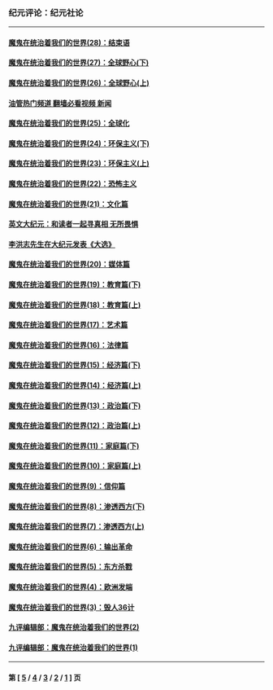 ### 纪元评论：纪元社论
---
#### [魔鬼在统治着我们的世界(28)：结束语](../../pages/nsc422/n10936246.md?06150330) 
#### [魔鬼在统治着我们的世界(27)：全球野心(下)](../../pages/nsc422/n10928319.md?06150330) 
#### [魔鬼在统治着我们的世界(26)：全球野心(上)](../../pages/nsc422/n10900318.md?06150330) 
#### [油管热门频道 翻墙必看视频 新闻](ok?06150330)
#### [魔鬼在统治着我们的世界(25)：全球化](../../pages/nsc422/n10788205.md?06150330) 
#### [魔鬼在统治着我们的世界(24)：环保主义(下)](../../pages/nsc422/n10695307.md?06150330) 
#### [魔鬼在统治着我们的世界(23)：环保主义(上)](../../pages/nsc422/n10688613.md?06150330) 
#### [魔鬼在统治着我们的世界(22)：恐怖主义](../../pages/nsc422/n10614727.md?06150330) 
#### [魔鬼在统治着我们的世界(21)：文化篇](../../pages/nsc422/n10597706.md?06150330) 
#### [英文大纪元：和读者一起寻真相 无所畏惧](../../pages/nsc422/n12542027.md?06150330) 
#### [李洪志先生在大纪元发表《大选》](../../pages/nsc422/n12534746.md?06150330) 
#### [魔鬼在统治着我们的世界(20)：媒体篇](../../pages/nsc422/n10586579.md?06150330) 
#### [魔鬼在统治着我们的世界(19)：教育篇(下)](../../pages/nsc422/n10564808.md?06150330) 
#### [魔鬼在统治着我们的世界(18)：教育篇(上)](../../pages/nsc422/n10526970.md?06150330) 
#### [魔鬼在统治着我们的世界(17)：艺术篇](../../pages/nsc422/n10499093.md?06150330) 
#### [魔鬼在统治着我们的世界(16)：法律篇](../../pages/nsc422/n10485969.md?06150330) 
#### [魔鬼在统治着我们的世界(15)：经济篇(下)](../../pages/nsc422/n10469975.md?06150330) 
#### [魔鬼在统治着我们的世界(14)：经济篇(上)](../../pages/nsc422/n10457370.md?06150330) 
#### [魔鬼在统治着我们的世界(13)：政治篇(下)](../../pages/nsc422/n10448270.md?06150330) 
#### [魔鬼在统治着我们的世界(12)：政治篇(上)](../../pages/nsc422/n10444576.md?06150330) 
#### [魔鬼在统治着我们的世界(11)：家庭篇(下)](../../pages/nsc422/n10440961.md?06150330) 
#### [魔鬼在统治着我们的世界(10)：家庭篇(上)](../../pages/nsc422/n10435448.md?06150330) 
#### [魔鬼在统治着我们的世界(9)：信仰篇](../../pages/nsc422/n10432159.md?06150330) 
#### [魔鬼在统治着我们的世界(8)：渗透西方(下)](../../pages/nsc422/n10429603.md?06150330) 
#### [魔鬼在统治着我们的世界(7)：渗透西方(上)](../../pages/nsc422/n10426013.md?06150330) 
#### [魔鬼在统治着我们的世界(6)：输出革命](../../pages/nsc422/n10421536.md?06150330) 
#### [魔鬼在统治着我们的世界(5)：东方杀戮](../../pages/nsc422/n10417707.md?06150330) 
#### [魔鬼在统治着我们的世界(4)：欧洲发端](../../pages/nsc422/n10414890.md?06150330) 
#### [魔鬼在统治着我们的世界(3)：毁人36计](../../pages/nsc422/n10411583.md?06150330) 
#### [九评编辑部：魔鬼在统治着我们的世界(2)](../../pages/nsc422/n10410036.md?06150330) 
#### [九评编辑部：魔鬼在统治着我们的世界(1)](../../pages/nsc422/n10406825.md?06150330) 

---
#### 第 [ [5](./5.md?06150330) / [4](./4.md?06150330) / [3](./3.md?06150330) / [2](./2.md?06150330) / [1](./1.md?06150330) ] 页
